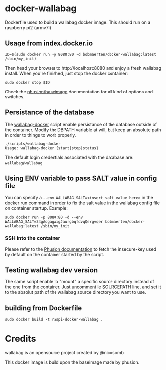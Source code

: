 # docker-wallabag

Dockerfile used to build a wallabag docker image.
This should run on a raspberry pi2 (armv7l)

## Usage from index.docker.io

    ID=$(sudo docker run -p 8080:80 -d bobmaerten/docker-wallabag:latest /sbin/my_init)

Then head your browser to http://localhost:8080 and enjoy a fresh wallabag install. When you're finished, just stop the docker container:

    sudo docker stop $ID

Check the [phusion/baseimage](https://github.com/phusion/baseimage-docker) documentation for all kind of options and switches.

## Persistance of the database

The [wallabag-docker](scripts/wallabag-docker) script enable persistance of the database outside of the container.
Modify the DBPATH variable at will, but keep an absolute path in order to things to work properly.

    ./scripts/wallabag-docker
    Usage: wallabag-docker {start|stop|status}
    
The default login credentials associated with the database are: `wallabag`/`wallabag`

## Using ENV variable to pass SALT value in config file

You can specify a `--env WALLABAG_SALT=<insert salt value here>` in the docker run command in order to fix the salt value in the wallabag config file on container startup.
Example:

    sudo docker run -p 8080:80 -d --env WALLABAG_SALT=34gAogagAigJaurgbqfdvqQergvqer bobmaerten/docker-wallabag:latest /sbin/my_init

### SSH into the container

Please refer to the [Phusion documentation](https://github.com/phusion/baseimage-docker#login) to fetch the insecure-key used by default on the container started by the script.

## Testing wallabag dev version

The same script enable to "mount" a specific source directory instead of the one from the container.
Just uncomment le SOURCEPATH line, and set it to the absolut path of the wallabag source directory you want to use.

## building from Dockerfile

    sudo docker build -t raspi-docker-wallabag .

# Credits

wallabag is an opensource project created by @nicosomb

This docker image is build upon the baseimage made by phusion.
